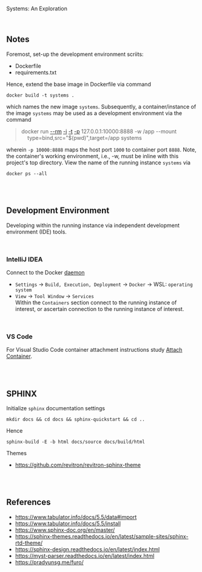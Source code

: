 <br>

Systems: An Exploration

<br>

## Notes

Foremost, set-up the development environment scriits:

* Dockerfile
* requirements.txt

Hence, extend the base image in Dockerfile via command

```shell
docker build -t systems .
```

which names the new image `systems`.  Subsequently, a container/instance of the image `systems` may be used as a development environment via the command


> docker run [--rm](https://docs.docker.com/engine/reference/commandline/run/#:~:text=a%20container%20exits-,%2D%2Drm,-Automatically%20remove%20the) [-i](https://docs.docker.com/engine/reference/commandline/run/#:~:text=and%20reaps%20processes-,%2D%2Dinteractive,-%2C%20%2Di) [-t](https://docs.docker.com/get-started/02_our_app/#:~:text=Finally%2C%20the-,%2Dt,-flag%20tags%20your) [-p](https://docs.docker.com/engine/reference/commandline/run/#:~:text=%2D%2Dpublish%20%2C-,%2Dp,-Publish%20a%20container%E2%80%99s) 127.0.0.1:10000:8888 -w /app --mount \
    &nbsp; &nbsp; type=bind,src="$(pwd)",target=/app systems

wherein   `-p 10000:8888` maps the host port `1000` to container port `8888`.  Note, the container's working environment, i.e., -w, must be inline with this project's top directory.  View the name of the running instance ``systems`` via

```shell
docker ps --all
```

<br>
<br>

## Development Environment

Developing within the running instance via independent development environment (IDE) tools.

<br>

### IntelliJ IDEA

Connect to the Docker [daemon](https://www.jetbrains.com/help/idea/docker.html#connect_to_docker)
* `Settings` $\rightarrow$ `Build, Execution, Deployment` $\rightarrow$ `Docker` $\rightarrow$ WSL: `operating system`
* `View` $\rightarrow$ `Tool Window` $\rightarrow$ `Services` <br> Within the `Containers` section connect to the running instance of interest, or ascertain connection to the running instance of interest.

<br>

### VS Code

For Visual Studio Code container attachment instructions study [Attach Container](https://code.visualstudio.com/docs/devcontainers/attach-container).



<br>
<br>

## SPHINX

Initialize `sphinx` documentation settings

```shell
mkdir docs && cd docs && sphinx-quickstart && cd ..
```

Hence

```shell
sphinx-build -E -b html docs/source docs/build/html
```

Themes

* https://github.com/revitron/revitron-sphinx-theme


<br>
<br>

## References

* https://www.tabulator.info/docs/5.5/data#import
* https://www.tabulator.info/docs/5.5/install
* https://www.sphinx-doc.org/en/master/
* https://sphinx-themes.readthedocs.io/en/latest/sample-sites/sphinx-rtd-theme/
* https://sphinx-design.readthedocs.io/en/latest/index.html
* https://myst-parser.readthedocs.io/en/latest/index.html
* https://pradyunsg.me/furo/

<br>
<br>

<br>
<br>

<br>
<br>

<br>
<br>
